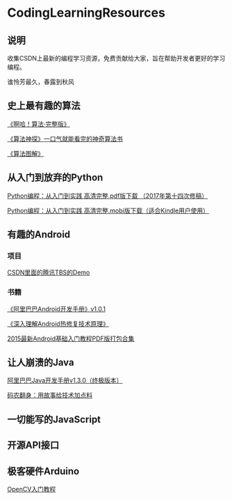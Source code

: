 # CodingLearningResources
## 说明
收集CSDN上最新的编程学习资源，免费贡献给大家，旨在帮助开发者更好的学习编程。

谁怜芳最久，春露到秋风

## 史上最有趣的算法 

[《啊哈！算法·完整版》](http://github-book.test.upcdn.net/AHaSuanFa.pdf)

[《算法神探》一口气就能看完的神奇算法书](http://github-book.test.upcdn.net/SuanFaShenTan.pdf)

[《算法图解》](http://github-book.test.upcdn.net/SuanFaTuJie.pdf)

## 从入门到放弃的Python
[Python编程：从入门到实践 高清完整.pdf版下载 （2017年第十四次修稿）](http://github-book.test.upcdn.net/Python%E7%BC%96%E7%A8%8B%EF%BC%9A%E4%BB%8E%E5%85%A5%E9%97%A8%E5%88%B0%E5%AE%9E%E8%B7%B5%20.pdf)

[Python编程：从入门到实践 高清完整.mobi版下载（适合Kindle用户使用）](http://github-book.test.upcdn.net/Python%E7%BC%96%E7%A8%8B%EF%BC%9A%E4%BB%8E%E5%85%A5%E9%97%A8%E5%88%B0%E5%AE%9E%E8%B7%B5%20%EF%BC%88mobi%EF%BC%89.mobi)

## 有趣的Android

### 项目

[CSDN里面的腾讯TBS的Demo](http://github-book.test.upcdn.net/MyTencentTBSDemo.zip)

### 书籍

[《阿里巴巴Android开发手册》v1.0.1](http://github-book.test.upcdn.net/%E3%80%8A%E9%98%BF%E9%87%8C%E5%B7%B4%E5%B7%B4Android%E5%BC%80%E5%8F%91%E6%89%8B%E5%86%8CV1.0.1%E3%80%8B.pdf)

[《深入理解Android热修复技术原理》](http://github-book.test.upcdn.net/Android_hotfix.pdf)

[2015最新Android基础入门教程PDF版打包合集](http://github-book.test.upcdn.net/2015%E6%9C%80%E6%96%B0Android%E5%9F%BA%E7%A1%80%E5%85%A5%E9%97%A8%E6%95%99%E7%A8%8BPDF%E7%89%88%E6%89%93%E5%8C%85%E5%90%88%E9%9B%86.7z)



## 让人崩溃的Java
[阿里巴巴Java开发手册v1.3.0（终极版本）](http://github-book.test.upcdn.net/Alibaba_NoteBook_1.3.0.zip)

[码农翻身：用故事给技术加点料](http://github-book.test.upcdn.net/%E7%A0%81%E5%86%9C%E7%BF%BB%E8%BA%AB%EF%BC%9A%E7%94%A8%E6%95%85%E4%BA%8B%E7%BB%99%E6%8A%80%E6%9C%AF%E5%8A%A0%E7%82%B9%E6%96%99.pdf)

## 一切能写的JavaScript

## 开源API接口



## 极客硬件Arduino

[OpenCV入门教程](http://github-book.test.upcdn.net/OpenCV%E5%85%A5%E9%97%A8%E6%95%99%E7%A8%8B.pdf)

